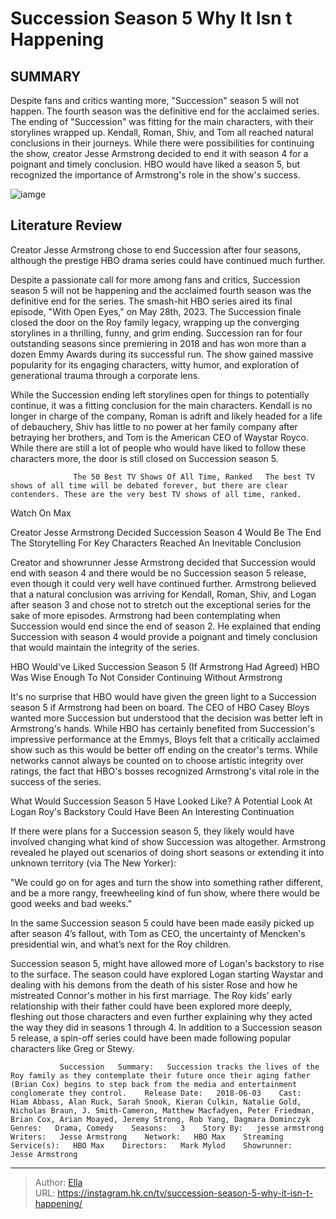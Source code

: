 # Succession Season 5 Why It Isn t Happening


## SUMMARY 



  Despite fans and critics wanting more, &#34;Succession&#34; season 5 will not happen. The fourth season was the definitive end for the acclaimed series.   The ending of &#34;Succession&#34; was fitting for the main characters, with their storylines wrapped up. Kendall, Roman, Shiv, and Tom all reached natural conclusions in their journeys.   While there were possibilities for continuing the show, creator Jesse Armstrong decided to end it with season 4 for a poignant and timely conclusion. HBO would have liked a season 5, but recognized the importance of Armstrong&#39;s role in the show&#39;s success.  

![iamge](https://static1.srcdn.com/wordpress/wp-content/uploads/2023/04/succession-logan-roy-and-cast.jpg)

## Literature Review
Creator Jesse Armstrong chose to end Succession after four seasons, although the prestige HBO drama series could have continued much further.




Despite a passionate call for more among fans and critics, Succession season 5 will not be happening and the acclaimed fourth season was the definitive end for the series. The smash-hit HBO series aired its final episode, &#34;With Open Eyes,&#34; on May 28th, 2023. The Succession finale closed the door on the Roy family legacy, wrapping up the converging storylines in a thrilling, funny, and grim ending. Succession ran for four outstanding seasons since premiering in 2018 and has won more than a dozen Emmy Awards during its successful run. The show gained massive popularity for its engaging characters, witty humor, and exploration of generational trauma through a corporate lens.




While the Succession ending left storylines open for things to potentially continue, it was a fitting conclusion for the main characters. Kendall is no longer in charge of the company, Roman is adrift and likely headed for a life of debauchery, Shiv has little to no power at her family company after betraying her brothers, and Tom is the American CEO of Waystar Royco. While there are still a lot of people who would have liked to follow these characters more, the door is still closed on Succession season 5.

                  The 50 Best TV Shows Of All Time, Ranked   The best TV shows of all time will be debated forever, but there are clear contenders. These are the very best TV shows of all time, ranked.    

Watch On Max


 Creator Jesse Armstrong Decided Succession Season 4 Would Be The End 
The Storytelling For Key Characters Reached An Inevitable Conclusion
         




Creator and showrunner Jesse Armstrong decided that Succession would end with season 4 and there would be no Succession season 5 release, even though it could very well have continued further. Armstrong believed that a natural conclusion was arriving for Kendall, Roman, Shiv, and Logan after season 3 and chose not to stretch out the exceptional series for the sake of more episodes. Armstrong had been contemplating when Succession would end since the end of season 2. He explained that ending Succession with season 4 would provide a poignant and timely conclusion that would maintain the integrity of the series.



 HBO Would&#39;ve Liked Succession Season 5 (If Armstrong Had Agreed) 
HBO Was Wise Enough To Not Consider Continuing Without Armstrong
          

It&#39;s no surprise that HBO would have given the green light to a Succession season 5 if Armstrong had been on board. The CEO of HBO Casey Bloys wanted more Succession but understood that the decision was better left in Armstrong&#39;s hands. While HBO has certainly benefited from Succession&#39;s impressive performance at the Emmys, Bloys felt that a critically acclaimed show such as this would be better off ending on the creator&#39;s terms. While networks cannot always be counted on to choose artistic integrity over ratings, the fact that HBO&#39;s bosses recognized Armstrong&#39;s vital role in the success of the series.






 What Would Succession Season 5 Have Looked Like? 
A Potential Look At Logan Roy&#39;s Backstory Could Have Been An Interesting Continuation
          

If there were plans for a Succession season 5, they likely would have involved changing what kind of show Succession was altogether. Armstrong revealed he played out scenarios of doing short seasons or extending it into unknown territory (via The New Yorker):


&#34;We could go on for ages and turn the show into something rather different, and be a more rangy, freewheeling kind of fun show, where there would be good weeks and bad weeks.&#34; 


In the same Succession season 5 could have been made easily picked up after season 4’s fallout, with Tom as CEO, the uncertainty of Mencken&#39;s presidential win, and what’s next for the Roy children.

Succession season 5, might have allowed more of Logan&#39;s backstory to rise to the surface. The season could have explored Logan starting Waystar and dealing with his demons from the death of his sister Rose and how he mistreated Connor&#39;s mother in his first marriage. The Roy kids’ early relationship with their father could have been explored more deeply, fleshing out those characters and even further explaining why they acted the way they did in seasons 1 through 4. In addition to a Succession season 5 release, a spin-off series could have been made following popular characters like Greg or Stewy.




               Succession   Summary:   Succession tracks the lives of the Roy family as they contemplate their future once their aging father (Brian Cox) begins to step back from the media and entertainment conglomerate they control.    Release Date:   2018-06-03    Cast:   Hiam Abbass, Alan Ruck, Sarah Snook, Kieran Culkin, Natalie Gold, Nicholas Braun, J. Smith-Cameron, Matthew Macfadyen, Peter Friedman, Brian Cox, Arian Moayed, Jeremy Strong, Rob Yang, Dagmara Dominczyk    Genres:   Drama, Comedy    Seasons:   3    Story By:   jesse armstrong    Writers:   Jesse Armstrong    Network:   HBO Max    Streaming Service(s):   HBO Max    Directors:   Mark Mylod    Showrunner:   Jesse Armstrong      

---

> Author: [Ella](https://instagram.hk.cn/)  
> URL: https://instagram.hk.cn/tv/succession-season-5-why-it-isn-t-happening/  

